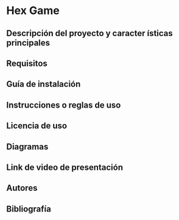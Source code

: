 # Hex Game

## Descripción del proyecto y caracter ́ısticas principales

## Requisitos
## Guía de instalación
## Instrucciones o reglas de uso
## Licencia de uso
## Diagramas
## Link de video de presentación
## Autores

## Bibliografía
